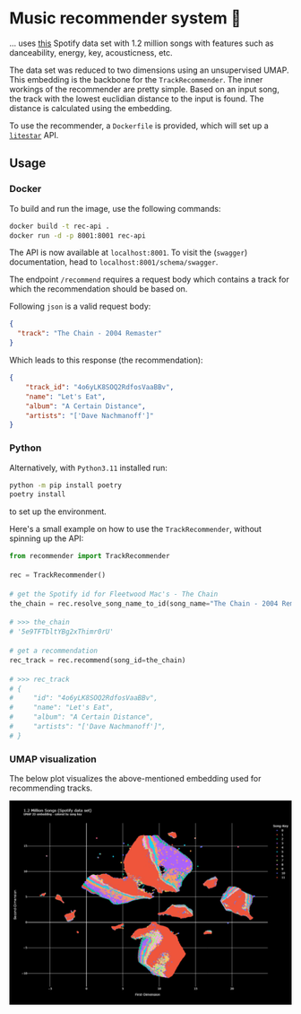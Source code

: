 # Music recommender system 🎸

... uses
[this](https://www.kaggle.com/datasets/rodolfofigueroa/spotify-12m-songs)
Spotify data set with 1.2 million songs with features such as danceability,
energy, key, acousticness, etc.

The data set was reduced to two dimensions using an unsupervised UMAP.
This embedding is the backbone for the `TrackRecommender`. The inner workings
of the recommender are pretty simple. Based on an input song, the track 
with the lowest euclidian distance to the input is found. The distance is 
calculated using the embedding.

To use the recommender, a `Dockerfile` is provided, which will set up a 
[`litestar`](https://litestar.dev/) API.

## Usage

### Docker

To build and run the image, use the following commands:

````bash
docker build -t rec-api .
docker run -d -p 8001:8001 rec-api
````

The API is now available at `localhost:8001`. To visit the 
(`swagger`) documentation, head to `localhost:8001/schema/swagger`.

The endpoint `/recommend` requires a request body which contains a track for
which the recommendation should be based on.

Following `json` is a valid request body:
````json
{
  "track": "The Chain - 2004 Remaster"
}
````

Which leads to this response (the recommendation):

````json
{
	"track_id": "4o6yLK8SOQ2RdfosVaaBBv",
	"name": "Let's Eat",
	"album": "A Certain Distance",
	"artists": "['Dave Nachmanoff']"
}
````

### Python

Alternatively, with `Python3.11` installed run:

````bash
python -m pip install poetry
poetry install
````

to set up the environment.

Here's a small example on how to use the `TrackRecommender`, without 
spinning up the API:

````python
from recommender import TrackRecommender

rec = TrackRecommender()

# get the Spotify id for Fleetwood Mac's - The Chain 
the_chain = rec.resolve_song_name_to_id(song_name="The Chain - 2004 Remaster")

# >>> the_chain
# '5e9TFTbltYBg2xThimr0rU'

# get a recommendation
rec_track = rec.recommend(song_id=the_chain)

# >>> rec_track
# {
#     "id": "4o6yLK8SOQ2RdfosVaaBBv",
#     "name": "Let's Eat",
#     "album": "A Certain Distance",
#     "artists": "['Dave Nachmanoff']",
# }
````

### UMAP visualization

The below plot visualizes the above-mentioned embedding used for 
recommending tracks.

![](.data/plots/umap.png)